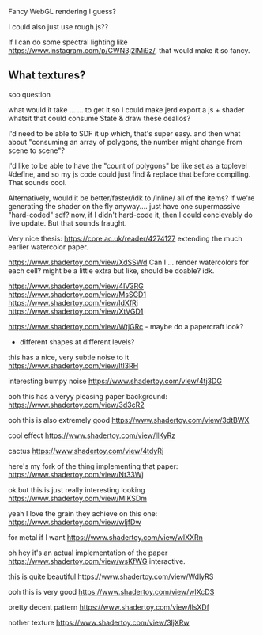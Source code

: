 
Fancy WebGL rendering I guess?

I could also just use rough.js??

If I can do some spectral lighting like https://www.instagram.com/p/CWN3j2lMi9z/, that would make it so fancy.


## What textures?

soo
question

what would it take ...
... to get it so I could make jerd
export a js + shader whatsit
that could consume State & draw these dealios?

I'd need to be able to SDF it up
which, that's super easy.
and then what about "consuming an array of polygons,
the number might change from scene to scene"?

I'd like to be able to have the "count of polygons" be like
set as a toplevel #define, and so my js code could just find & replace
that before compiling. That sounds cool.

Alternatively, would it be better/faster/idk to /inline/ all of the items?
if we're generating the shader on the fly anyway....
just have one supermassive "hard-coded" sdf?
now, if I didn't hard-code it, then I could
concievably do live update.
But that sounds fraught.


Very nice thesis: https://core.ac.uk/reader/4274127 extending the much earlier watercolor paper.

https://www.shadertoy.com/view/XdSSWd
Can I ... render watercolors for each cell?
might be a little extra
but like, should be doable? idk.

https://www.shadertoy.com/view/4lV3RG
https://www.shadertoy.com/view/MsSGD1
https://www.shadertoy.com/view/ldXfRj
https://www.shadertoy.com/view/XtVGD1

https://www.shadertoy.com/view/WtjGRc - maybe do a papercraft look?
- different shapes at different levels?

this has a nice, very subtle noise to it
https://www.shadertoy.com/view/ltl3RH

interesting bumpy noise https://www.shadertoy.com/view/4tj3DG


ooh this has a veryy pleasing paper background:
https://www.shadertoy.com/view/3d3cR2


ooh this is also extremely good
https://www.shadertoy.com/view/3dtBWX


cool effect
https://www.shadertoy.com/view/llKyRz

cactus https://www.shadertoy.com/view/4tdyRj



here's my fork of the thing implementing that paper:
https://www.shadertoy.com/view/Nt33Wj



ok but this is just really interesting looking https://www.shadertoy.com/view/MlKSDm


yeah I love the grain they achieve on this one:
https://www.shadertoy.com/view/wljfDw


for metal if I want https://www.shadertoy.com/view/wlXXRn


oh hey it's an actual implementation of the paper
https://www.shadertoy.com/view/wsKfWG
interactive.


this is quite beautiful
https://www.shadertoy.com/view/WdlyRS


ooh this is very good
https://www.shadertoy.com/view/wlXcDS

pretty decent pattern https://www.shadertoy.com/view/llsXDf

nother texture https://www.shadertoy.com/view/3ljXRw

